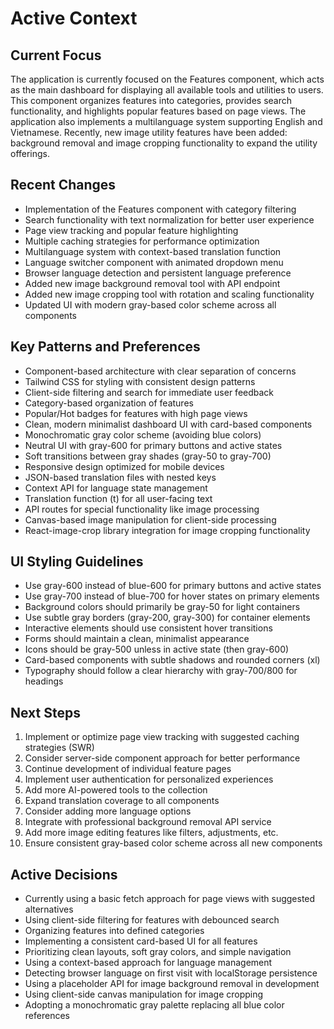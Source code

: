 # Active Context

## Current Focus
The application is currently focused on the Features component, which acts as the main dashboard for displaying all available tools and utilities to users. This component organizes features into categories, provides search functionality, and highlights popular features based on page views. The application also implements a multilanguage system supporting English and Vietnamese. Recently, new image utility features have been added: background removal and image cropping functionality to expand the utility offerings.

## Recent Changes
- Implementation of the Features component with category filtering
- Search functionality with text normalization for better user experience
- Page view tracking and popular feature highlighting
- Multiple caching strategies for performance optimization
- Multilanguage system with context-based translation function
- Language switcher component with animated dropdown menu
- Browser language detection and persistent language preference
- Added new image background removal tool with API endpoint
- Added new image cropping tool with rotation and scaling functionality
- Updated UI with modern gray-based color scheme across all components

## Key Patterns and Preferences
- Component-based architecture with clear separation of concerns
- Tailwind CSS for styling with consistent design patterns
- Client-side filtering and search for immediate user feedback
- Category-based organization of features
- Popular/Hot badges for features with high page views
- Clean, modern minimalist dashboard UI with card-based components
- Monochromatic gray color scheme (avoiding blue colors)
- Neutral UI with gray-600 for primary buttons and active states
- Soft transitions between gray shades (gray-50 to gray-700)
- Responsive design optimized for mobile devices
- JSON-based translation files with nested keys
- Context API for language state management
- Translation function (t) for all user-facing text
- API routes for special functionality like image processing
- Canvas-based image manipulation for client-side processing
- React-image-crop library integration for image cropping functionality

## UI Styling Guidelines
- Use gray-600 instead of blue-600 for primary buttons and active states
- Use gray-700 instead of blue-700 for hover states on primary elements
- Background colors should primarily be gray-50 for light containers
- Use subtle gray borders (gray-200, gray-300) for container elements
- Interactive elements should use consistent hover transitions
- Forms should maintain a clean, minimalist appearance
- Icons should be gray-500 unless in active state (then gray-600)
- Card-based components with subtle shadows and rounded corners (xl)
- Typography should follow a clear hierarchy with gray-700/800 for headings

## Next Steps
1. Implement or optimize page view tracking with suggested caching strategies (SWR)
2. Consider server-side component approach for better performance
3. Continue development of individual feature pages
4. Implement user authentication for personalized experiences
5. Add more AI-powered tools to the collection
6. Expand translation coverage to all components
7. Consider adding more language options
8. Integrate with professional background removal API service
9. Add more image editing features like filters, adjustments, etc.
10. Ensure consistent gray-based color scheme across all new components

## Active Decisions
- Currently using a basic fetch approach for page views with suggested alternatives
- Using client-side filtering for features with debounced search
- Organizing features into defined categories
- Implementing a consistent card-based UI for all features
- Prioritizing clean layouts, soft gray colors, and simple navigation
- Using a context-based approach for language management
- Detecting browser language on first visit with localStorage persistence
- Using a placeholder API for image background removal in development
- Using client-side canvas manipulation for image cropping
- Adopting a monochromatic gray palette replacing all blue color references